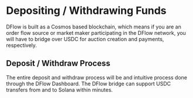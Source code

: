 # Depositing / Withdrawing Funds

DFlow is built as a Cosmos based blockchain, which means if you are an order flow source or market maker participating in the DFlow network, you will have to bridge over USDC for auction creation and payments, respectively.

## Deposit / Withdraw Process

The entire deposit and withdraw process will be and intuitive process done through the DFlow Dashboard. The DFlow bridge can support USDC transfers from and to Solana within minutes.
